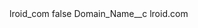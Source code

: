 <?xml version="1.0" encoding="UTF-8"?>
<CustomMetadata xmlns="http://soap.sforce.com/2006/04/metadata" xmlns:xsi="http://www.w3.org/2001/XMLSchema-instance" xmlns:xsd="http://www.w3.org/2001/XMLSchema">
    <label>lroid_com</label>
    <protected>false</protected>
    <values>
        <field>Domain_Name__c</field>
        <value xsi:type="xsd:string">lroid.com</value>
    </values>
</CustomMetadata>
